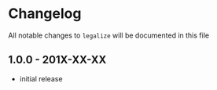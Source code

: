 # Changelog

All notable changes to `legalize` will be documented in this file

## 1.0.0 - 201X-XX-XX

- initial release
